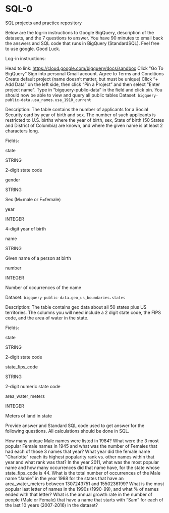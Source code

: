 # SQL-0
SQL projects and practice repository

Below are the log-in instructions to Google BigQuery, description of the datasets, and the 7 questions to answer. You have 90 minutes to email back the answers and SQL code that runs in BigQuery (StandardSQL). Feel free to use google. Good Luck.

Log-in instructions:

Head to link: https://cloud.google.com/bigquery/docs/sandbox
Click "Go To BigQuery"
Sign into personal Gmail account.
Agree to Terms and Conditions
Create default project (name doesn’t matter, but must be unique)
Click “+ Add Data” on the left side, then click “Pin a Project” and then select "Enter project name".
Type in “bigquery-public-data” in the field and click pin.
You should now be able to view and query all public tables
Dataset: `bigquery-public-data.usa_names.usa_1910_current`

Description: The table contains the number of applicants for a Social Security card by year of birth and sex. The number of such applicants is restricted to U.S. births where the year of birth, sex, State of birth (50 States and District of Columbia) are known, and where the given name is at least 2 characters long.

Fields:

state

STRING

2-digit state code

 

gender

STRING

Sex (M=male or F=female)

 

year

INTEGER

4-digit year of birth

 

name

STRING

Given name of a person at birth

 

number

INTEGER

Number of occurrences of the name

 

Dataset: `bigquery-public-data.geo_us_boundaries.states`

Description: The table contains geo data about all 50 states plus US territories. The columns you will need include a 2 digit state code, the FIPS code, and the area of water in the state.

Fields:

state

STRING

2-digit state code

state_fips_code

STRING

2-digit numeric state code

area_water_meters

INTEGER

Meters of land in state

 

Provide answer and Standard SQL code used to get answer for the following questions. All calculations should be done in SQL.

How many unique Male names were listed in 1984?
What were the 3 most popular Female names in 1945 and what was the number of Females that had each of those 3 names that year?
What year did the female name "Charlotte" reach its highest popularity rank vs. other names within that year and what rank was that?
In the year 2011, what was the most popular name and how many occurrences did that name have, for the state whose state_fips_code is 44.
What is the total number of occurrences of the Male name “Jamie” in the year 1988 for the states that have an area_water_meters between 1307243751 and 1550236199?
What is the most popular last letter of names in the 1990s (1990-99), and what % of names ended with that letter?
What is the annual growth rate in the number of people (Male or Female) that have a name that starts with “Sam” for each of the last 10 years (2007-2016) in the dataset?
